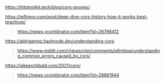 https://httptoolkit.tech/blog/cors-proxies/

https://ieftimov.com/post/deep-dive-cors-history-how-it-works-best-practices/
> https://news.ycombinator.com/item?id=26798412

https://abhigamez.hashnode.dev/understanding-cors
> https://www.reddit.com/r/javascript/comments/p6mbpq/understanding_common_errors_caused_by_cors/

https://jakearchibald.com/2021/cors/
> https://news.ycombinator.com/item?id=28861944